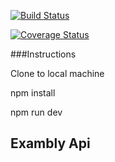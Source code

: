 [![Build Status](https://travis-ci.com/TheHelias/exambly-api.svg?branch=master)](https://travis-ci.com/TheHelias/exambly-api)

[![Coverage Status](https://coveralls.io/repos/github/TheHelias/exambly-api/badge.svg?branch=master)](https://coveralls.io/github/TheHelias/exambly-api?branch=master)

###Instructions

Clone to local machine

npm install

npm run dev

## Exambly Api
